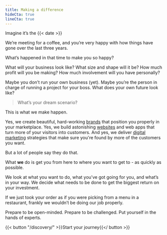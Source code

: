 ```yaml
---
title: Making a difference
hideCta: true
lineCta: true
---
```


Imagine it’s the {{< date >}}

We’re meeting for a coffee, and you’re very happy with how things have gone over the last three years. 

What’s happened in that time to make you so happy?

What will your business look like? What size and shape will it be? How much profit will you be making? How much involvement will you have personally?

Maybe you don’t run your own business (yet). Maybe you’re the person in charge of running a project for your boss. What does your own future look like?

> What’s your dream scenario?

This is what we make happen.

Yes, we create beautiful, hard-working [brands](/creates/brand/) that position you properly in your marketplace. Yes, we build astonishing [websites](/creates/web/) and web apps that turn more of your visitors into customers. And yes, we deliver [digital marketing](/creates/digital-marketing/) strategies that make sure you're found by more of the customers you want.

But a lot of people say they do that.

What **we** do is get you from here to where you want to get to - as quickly as possible.

We look at what you want to do, what you’ve got going for you, and what’s in your way. We decide what needs to be done to get the biggest return on your investment.

If we just took your order as if you were picking from a menu in a restaurant, frankly we wouldn’t be doing our job properly.

Prepare to be open-minded. Prepare to be challenged. Put yourself in the hands of experts.

{{< button "/discovery/" >}}Start your journey{{</ button >}}

